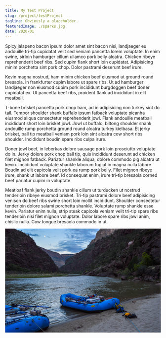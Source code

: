 ```yaml
---
title: My Test Project
slug: /project/testProject
tagline: Obviously a placeholder.
featuredImage: ./sparks.jpg
date: 2020-01
---
```


Spicy jalapeno bacon ipsum dolor amet sint bacon nisi, landjaeger eu andouille tri-tip cupidatat velit sed veniam pancetta lorem voluptate. In enim swine, sirloin hamburger cillum ullamco pork belly alcatra. Chicken ribeye reprehenderit beef ribs. Sed cupim flank short loin cupidatat. Adipisicing minim porchetta sint pork chop. Dolor pastrami deserunt beef irure.

Kevin magna nostrud, ham minim chicken beef eiusmod ut ground round bresaola. In frankfurter cupim labore ut spare ribs. Ut ad hamburger landjaeger non eiusmod cupim pork incididunt burgdoggen beef doner cupidatat ex. Ut pancetta beef ribs, proident flank ad incididunt in elit meatball.

T-bone brisket pancetta pork chop ham, ad in adipisicing non turkey sint do tail. Tempor shoulder shank buffalo ipsum fatback voluptate picanha eiusmod aliqua consectetur reprehenderit jowl. Flank andouille meatball incididunt short loin brisket jowl. Jowl ut buffalo, biltong shoulder shank andouille rump porchetta ground round alcatra turkey kielbasa. Et jerky brisket, ball tip meatball veniam pork loin sint alcatra cow short ribs shoulder. Incididunt boudin spare ribs culpa irure.

Doner jowl beef, in leberkas dolore sausage pork loin prosciutto voluptate do in. Jerky dolore pork chop ball tip, quis incididunt deserunt ad chicken filet mignon fatback. Pariatur shankle aliqua, dolore commodo pig alcatra ut kevin. Incididunt voluptate shankle laborum fugiat in magna nulla labore. Boudin ad elit capicola velit pork ea rump pork belly. Filet mignon ribeye irure, shank ut labore beef. Id consequat enim, irure tri-tip bresaola corned beef pariatur cupim in voluptate.

Meatloaf flank jerky boudin shankle cillum ut turducken ut nostrud tenderloin ribeye eiusmod brisket. Tri-tip pastrami dolore beef adipisicing venison do beef ribs swine short loin mollit incididunt. Shoulder consectetur tenderloin dolore salami porchetta shankle. Voluptate rump shankle esse kevin. Pariatur enim nulla, strip steak capicola veniam velit tri-tip spare ribs tenderloin nisi filet mignon voluptate. Dolor labore spare ribs jowl anim, chislic nulla. Cow tongue bresaola commodo in ut.

![](./sparks.jpg)

